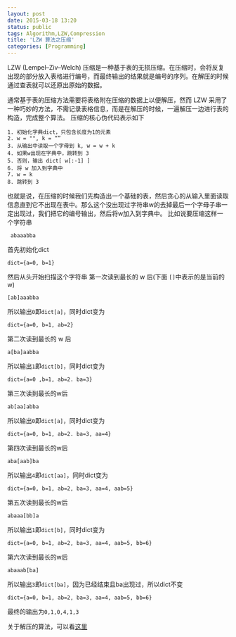 ```yaml
---
layout: post
date: 2015-03-18 13:20
status: public
tags: Algorithm,LZW,Compression
title: 'LZW 算法之压缩'
categories: [Programming]
---
```


LZW (Lempel–Ziv–Welch) 压缩是一种基于表的无损压缩。在压缩时，会将反复出现的部分放入表格进行编号，而最终输出的结果就是编号的序列。在解压的时候通过查表就可以还原出原始的数据。

通常基于表的压缩方法需要将表格附在压缩的数据上以便解压，然而 LZW 采用了一种巧妙的方法，不需记录表格信息，而是在解压的时候，一遍解压一边进行表的构造，完成整个算法。
压缩的核心伪代码表示如下
```
1. 初始化字典dict，只包含长度为1的元素
2. w = "", k = “”
3. 从输出中读取一个字母到 k, w = w + k
4. 如果w出现在字典中，跳转到 3 
5. 否则，输出 dict[ w[:-1] ]
6. 将 w 加入到字典中
7. w = k
8. 跳转到 3
```

也就是说，在压缩的时候我们先构造出一个基础的表，然后贪心的从输入里面读取信息直到它不出现在表中。那么这个没出现过字符串w的去掉最后一个字母子串一定出现过，我们把它的编号输出，然后将w加入到字典中。
比如说要压缩这样一个字符串
```
 abaaabba
 ```
首先初始化dict
```
dict={a=0, b=1}
```
然后从头开始扫描这个字符串
第一次读到最长的 w 后(下面 `[]`中表示的是当前的 w)
```
[ab]aaabba
```

所以输出`0`即`dict[a]`，同时dict变为
```
dict={a=0, b=1, ab=2}
```
第二次读到最长的 w 后
```
a[ba]aabba
```
所以输出`1`即`dict[b]`，同时dict变为
```
dict={a=0 ,b=1, ab=2. ba=3}
```
第三次读到最长的w后
```
ab[aa]abba
```
所以输出`0`即`dict[a]`，同时dict变为
```
dict={a=0, b=1, ab=2. ba=3, aa=4}
```
第四次读到最长的w后
```
aba[aab]ba
```
所以输出`4`即`dict[aa]`，同时dict变为
```
dict={a=0, b=1, ab=2, ba=3, aa=4, aab=5}
```
第五次读到最长的w后
```
abaaa[bb]a
```
所以输出`1`即`dict[b]`，同时dict变为
```
dict={a=0, b=1, ab=2, ba=3, aa=4, aab=5, bb=6}
```
第六次读到最长的w后
```
abaaab[ba]
```
所以输出`3`即`dict[ba]`，因为已经结束且ba出现过，所以dict不变
```
dict={a=0, b=1, ab=2, ba=3, aa=4, aab=5, bb=6}
```
最终的输出为`0,1,0,4,1,3`

关于解压的算法，可以看[这里](http://www.functor.me/post/programming/lzw-decompression)
